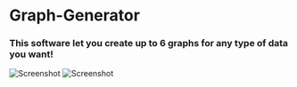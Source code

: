   # Graph-Generator
  ### This software let you create up to 6 graphs for any type of data you want!


  ![Screenshot](https://i.ibb.co/MCGbVgT/Screen-Shot-2020-06-08-at-19-16-06.png)
  ![Screenshot](https://i.ibb.co/6WYhsbG/Screen-Shot-2020-06-08-at-19-14-27.png)
